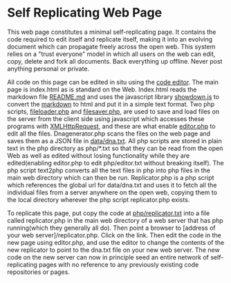 # Self Replicating Web Page

This web page constitutes a minimal self-replicating page.  It contains the code required to edit itself and replicate itself, making it into an evolving document which can propagate freely across the open web.  This system relies on a "trust everyone" model in which all users on the web can edit, copy, delete and fork all documents.  Back everything up offline.  Never post anything personal or private.

All code on this page can be edited in situ using the [code editor](editor.php).  The main page is index.html as is standard on the Web.  Index.html reads the markdown file [README.md](README.md) and uses the javascript library [showdown.js](http://showdownjs.com/) to convert the [markdown](https://en.wikipedia.org/wiki/Markdown) to html and put it in a simple text format.  Two php scripts, [fileloader.php](php/fileloader.txt) and [filesaver.php](php/filesaver.txt), are used to save and load files on the server from the client side using javascript which accesses these programs with [XMLHttpRequest](https://developer.mozilla.org/en-US/docs/Web/API/XMLHttpRequest), and these are what enable [editor.php](php/editor.txt) to edit all the files. Dnagenerator.php scans the files on the web page and saves them as a JSON file in [data/dna.txt](data/dna.txt).  All php scripts are stored in plain text in the php directory as php/*.txt so that they can be read from the open Web as well as edited without losing functionality while they are edited(enabling editor.php to edit php/editor.txt without breaking itself).  The php script text2php converts all the text files in php into php files in the main web directory which can then be run.  Replicator.php is a php script which references the global url for data/dna.txt and uses it to fetch all the individual files from a server anywhere on the open web, copying them to the local directory wherever the php script replicator.php exists. 

To replicate this page, put copy the code at [php/replicator.txt](php/replicator.txt) into a file called replicator.php in the main web directory of a web server that has php running(which they generally all do).  Then point a browser to [address of your web server]/replicator.php.  Click on the link.  Then edit the code in the new page using editor.php, and use the editor to change the contents of the new replicator to point to the dna.txt file on your new web server.  The new code on the new server can now in principle seed an entire network of self-replicating pages with no reference to any previously existing code repositories or pages.




